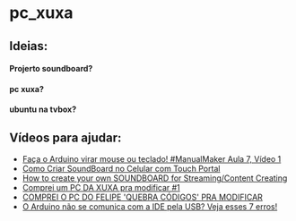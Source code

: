# pc_xuxa

<h2>Ideias:</h2>
<h4>Projerto soundboard?</h4>
<h4>pc xuxa? </h4>
<h4>ubuntu na tvbox?</h4>


<h2>Vídeos para ajudar:</h2>
<ul>
    <li>
        <a href="https://www.youtube.com/watch?v=xvYE1H9gv_s">Faça o Arduino virar mouse ou teclado! #ManualMaker Aula 7, Vídeo 1</a>  
    </li>
    <li>
        <a href="https://www.youtube.com/watch?v=T5L-ZfdgRSA">Como Criar SoundBoard no Celular com Touch Portal</a>  
    </li>
    <li>
        <a href="https://www.youtube.com/watch?v=oIVqbh9Ra90">How to create your own SOUNDBOARD for Streaming/Content Creating</a>  
    </li>
    <li>
        <a href="https://www.youtube.com/watch?v=SMMnZ6wJhF0">Comprei um PC DA XUXA pra modificar #1</a>  
    </li>
    <li>
        <a href="https://www.youtube.com/watch?v=AYUaAQsXpFU">COMPREI O PC DO FELIPE 'QUEBRA CÓDIGOS' PRA MODIFICAR</a>  
    </li>
    <li>
        <a href="https://www.youtube.com/watch?v=av6aCQsHnx4">O Arduino não se comunica com a IDE pela USB? Veja esses 7 erros!</a>  
    </li>
</ul>

